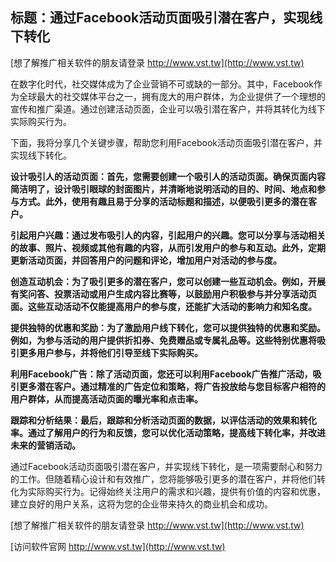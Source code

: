 ## **标题：通过Facebook活动页面吸引潜在客户，实现线下转化**

[想了解推广相关软件的朋友请登录 http://www.vst.tw](http://www.vst.tw)

在数字化时代，社交媒体成为了企业营销不可或缺的一部分。其中，Facebook作为全球最大的社交媒体平台之一，拥有庞大的用户群体，为企业提供了一个理想的宣传和推广渠道。通过创建活动页面，企业可以吸引潜在客户，并将其转化为线下实际购买行为。

下面，我将分享几个关键步骤，帮助您利用Facebook活动页面吸引潜在客户，并实现线下转化。

**设计吸引人的活动页面：首先，您需要创建一个吸引人的活动页面。确保页面内容简洁明了，设计吸引眼球的封面图片，并清晰地说明活动的目的、时间、地点和参与方式。此外，使用有趣且易于分享的活动标题和描述，以便吸引更多的潜在客户。**

**引起用户兴趣：通过发布吸引人的内容，引起用户的兴趣。您可以分享与活动相关的故事、照片、视频或其他有趣的内容，从而引发用户的参与和互动。此外，定期更新活动页面，并回答用户的问题和评论，增加用户对活动的参与度。**

**创造互动机会：为了吸引更多的潜在客户，您可以创建一些互动机会。例如，开展有奖问答、投票活动或用户生成内容比赛等，以鼓励用户积极参与并分享活动页面。这些互动活动不仅能提高用户的参与度，还能扩大活动的影响力和知名度。**

**提供独特的优惠和奖励：为了激励用户线下转化，您可以提供独特的优惠和奖励。例如，为参与活动的用户提供折扣券、免费赠品或专属礼品等。这些特别优惠将吸引更多用户参与，并将他们引导至线下实际购买。**

**利用Facebook广告：除了活动页面，您还可以利用Facebook广告推广活动，吸引更多潜在客户。通过精准的广告定位和策略，将广告投放给与您目标客户相符的用户群体，从而提高活动页面的曝光率和点击率。**

**跟踪和分析结果：最后，跟踪和分析活动页面的数据，以评估活动的效果和转化率。通过了解用户的行为和反馈，您可以优化活动策略，提高线下转化率，并改进未来的营销活动。**

通过Facebook活动页面吸引潜在客户，并实现线下转化，是一项需要耐心和努力的工作。但随着精心设计和有效推广，您将能够吸引更多的潜在客户，并将他们转化为实际购买行为。记得始终关注用户的需求和兴趣，提供有价值的内容和优惠，建立良好的用户关系，这将为您的企业带来持久的商业机会和成功。

[想了解推广相关软件的朋友请登录 http://www.vst.tw](http://www.vst.tw)


[访问软件官网 http://www.vst.tw](http://www.vst.tw)
